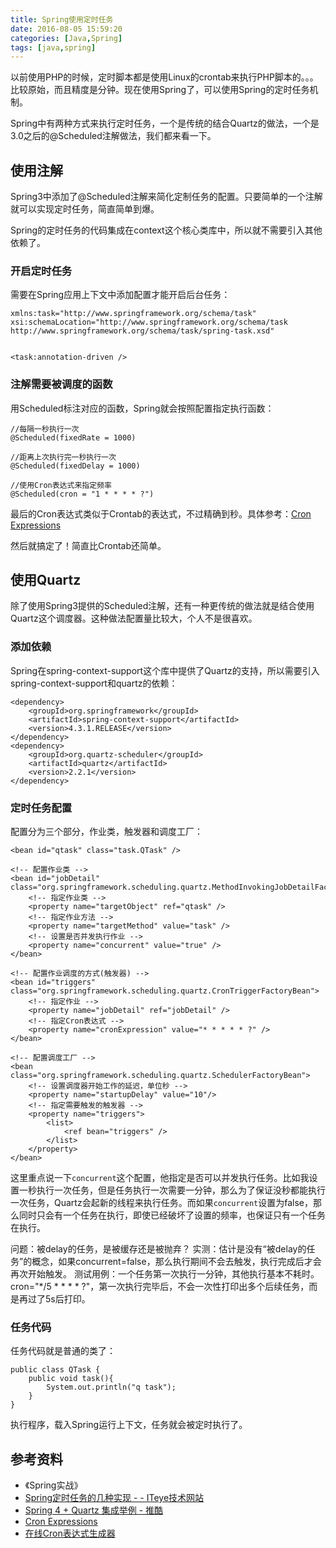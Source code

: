 ```yaml
---
title: Spring使用定时任务
date: 2016-08-05 15:59:20
categories: [Java,Spring]
tags: [java,spring]
---
```


以前使用PHP的时候，定时脚本都是使用Linux的crontab来执行PHP脚本的。。。比较原始，而且精度是分钟。现在使用Spring了，可以使用Spring的定时任务机制。

Spring中有两种方式来执行定时任务，一个是传统的结合Quartz的做法，一个是3.0之后的@Scheduled注解做法，我们都来看一下。

## 使用注解
Spring3中添加了@Scheduled注解来简化定制任务的配置。只要简单的一个注解就可以实现定时任务，简直简单到爆。

Spring的定时任务的代码集成在context这个核心类库中，所以就不需要引入其他依赖了。

### 开启定时任务
需要在Spring应用上下文中添加配置才能开启后台任务：

```
xmlns:task="http://www.springframework.org/schema/task"
xsi:schemaLocation="http://www.springframework.org/schema/task http://www.springframework.org/schema/task/spring-task.xsd"


<task:annotation-driven />
```

### 注解需要被调度的函数
用Scheduled标注对应的函数，Spring就会按照配置指定执行函数：

```
//每隔一秒执行一次
@Scheduled(fixedRate = 1000)

//距离上次执行完一秒执行一次
@Scheduled(fixedDelay = 1000)

//使用Cron表达式来指定频率
@Scheduled(cron = "1 * * * * ?")
```

最后的Cron表达式类似于Crontab的表达式，不过精确到秒。具体参考：[Cron Expressions][Cron Expressions]

然后就搞定了！简直比Crontab还简单。

## 使用Quartz
除了使用Spring3提供的Scheduled注解，还有一种更传统的做法就是结合使用Quartz这个调度器。这种做法配置量比较大，个人不是很喜欢。

### 添加依赖
Spring在spring-context-support这个库中提供了Quartz的支持，所以需要引入spring-context-support和quartz的依赖：

```
<dependency>
    <groupId>org.springframework</groupId>
    <artifactId>spring-context-support</artifactId>
    <version>4.3.1.RELEASE</version>
</dependency>
<dependency>
    <groupId>org.quartz-scheduler</groupId>
    <artifactId>quartz</artifactId>
    <version>2.2.1</version>
</dependency>
```

### 定时任务配置
配置分为三个部分，作业类，触发器和调度工厂：

```
<bean id="qtask" class="task.QTask" />

<!-- 配置作业类 -->
<bean id="jobDetail" class="org.springframework.scheduling.quartz.MethodInvokingJobDetailFactoryBean">
    <!-- 指定作业类 -->
    <property name="targetObject" ref="qtask" />
    <!-- 指定作业方法 -->
    <property name="targetMethod" value="task" />
    <!-- 设置是否并发执行作业 -->
    <property name="concurrent" value="true" />
</bean>

<!-- 配置作业调度的方式(触发器) -->
<bean id="triggers" class="org.springframework.scheduling.quartz.CronTriggerFactoryBean">
    <!-- 指定作业 -->
    <property name="jobDetail" ref="jobDetail" />
    <!-- 指定Cron表达式 -->
    <property name="cronExpression" value="* * * * * ?" />
</bean>

<!-- 配置调度工厂 -->
<bean class="org.springframework.scheduling.quartz.SchedulerFactoryBean">
    <!-- 设置调度器开始工作的延迟，单位秒 -->
    <property name="startupDelay" value="10"/>
    <!-- 指定需要触发的触发器 -->
    <property name="triggers">
        <list>
            <ref bean="triggers" />
        </list>
    </property>
</bean>
```

这里重点说一下`concurrent`这个配置，他指定是否可以并发执行任务。比如我设置一秒执行一次任务，但是任务执行一次需要一分钟，那么为了保证没秒都能执行一次任务，Quartz会起新的线程来执行任务。而如果`concurrent`设置为false，那么同时只会有一个任务在执行，即使已经破坏了设置的频率，也保证只有一个任务在执行。

问题：被delay的任务，是被缓存还是被抛弃？
实测：估计是没有“被delay的任务”的概念，如果concurrent=false，那么执行期间不会去触发，执行完成后才会再次开始触发。
测试用例：一个任务第一次执行一分钟，其他执行基本不耗时。cron="*/5 * * * * ?"，第一次执行完毕后，不会一次性打印出多个后续任务，而是再过了5s后打印。

### 任务代码
任务代码就是普通的类了：

```
public class QTask {
    public void task(){
        System.out.println("q task");
    }
}
```

执行程序，载入Spring运行上下文，任务就会被定时执行了。

## 参考资料
- 《Spring实战》
- [Spring定时任务的几种实现 - - ITeye技术网站](http://gong1208.iteye.com/blog/1773177)
- [Spring 4 + Quartz 集成举例 - 推酷](http://www.tuicool.com/articles/beY32i)
- [Cron Expressions][Cron Expressions]
- [在线Cron表达式生成器](http://cron.qqe2.com/)


[Cron Expressions]: https://docs.oracle.com/cd/E12058_01/doc/doc.1014/e12030/cron_expressions.htm